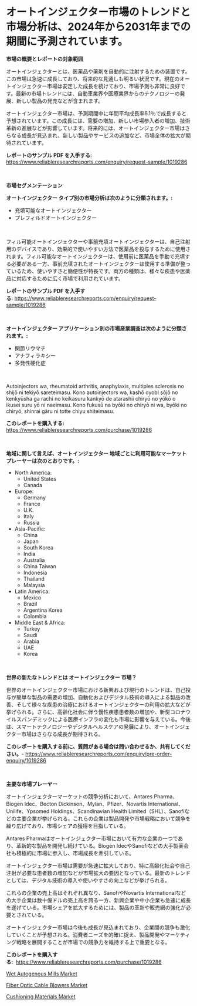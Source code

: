 <p><h1>オートインジェクター市場のトレンドと市場分析は、2024年から2031年までの期間に予測されています。</h1></p><p><strong>市場の概要とレポートの対象範囲</strong></p>
<p><p>オートインジェクターとは、医薬品や薬剤を自動的に注射するための装置です。この市場は急速に成長しており、将来的な見通しも明るい状況です。現在のオートインジェクター市場は安定した成長を続けており、市場予測も非常に良好です。最新の市場トレンドには、自動車業界や医療業界からのテクノロジーの発展、新しい製品の発売などが含まれます。</p><p>オートインジェクター市場は、予測期間中に年間平均成長率6.1％で成長すると予想されています。この成長には、需要の増加、新しい市場参入者の増加、技術革新の進展などが影響しています。将来的には、オートインジェクター市場はさらなる成長が見込まれ、新しい製品やサービスの追加など、市場全体の拡大が期待されています。</p></p>
<p><strong>レポートのサンプル PDF を入手する:</strong> <a href="https://www.reliableresearchreports.com/enquiry/request-sample/1019286">https://www.reliableresearchreports.com/enquiry/request-sample/1019286</a></p>
<p>&nbsp;</p>
<p><strong>市場セグメンテーション</strong></p>
<p><strong>オートインジェクター タイプ別の市場分析は次のように分類されます。:</strong></p>
<p><ul><li>充填可能なオートインジェクター</li><li>プレフィルドオートインジェクター</li></ul></p>
<p>&nbsp;</p>
<p><p>フィル可能オートインジェクターや事前充填オートインジェクターは、自己注射用のデバイスであり、効果的で使いやすい方法で医薬品を投与するために使用されます。フィル可能なオートインジェクターは、使用前に医薬品を手動で充填する必要がある一方、事前充填されたオートインジェクターは使用する準備が整っているため、使いやすさと簡便性が特長です。両方の種類は、様々な疾患や医薬品に対応するために広く市場で利用されています。</p></p>
<p><strong>レポートのサンプル PDF を入手する:</strong>&nbsp;<a href="https://www.reliableresearchreports.com/enquiry/request-sample/1019286">https://www.reliableresearchreports.com/enquiry/request-sample/1019286</a></p>
<p>&nbsp;</p>
<p><strong> オートインジェクター アプリケーション別の市場産業調査は次のように分類されます。:</strong></p>
<p><ul><li>関節リウマチ</li><li>アナフィラキシー</li><li>多発性硬化症</li></ul></p>
<p>&nbsp;</p>
<p><p>Autoinjectors wa, rheumatoid arthritis, anaphylaxis, multiples sclerosis no shijō ni tekiyō sareteimasu. Kono autoinjectors wa, kashō oyobi sōjō no kenkyūsha ga rachi no keikasuru kankyō de atarashii chiryō no yōkō o ikusei suru yō ni naeimasu. Kono fukusū na byōki no chiryō ni wa, byōki no chiryō, shinrai gāru ni totte chiyu shiteimasu.</p></p>
<p><strong>このレポートを購入する:</strong>&nbsp; <a href="https://www.reliableresearchreports.com/purchase/1019286">https://www.reliableresearchreports.com/purchase/1019286</a></p>
<p>&nbsp;</p>
<p><strong>地域に関して言えば、オートインジェクター 地域ごとに利用可能なマーケットプレーヤーは次のとおりです。:</strong></p>
<p><ul>
    <li>
        North America:
        <ul>
            <li>United States</li>
            <li>Canada</li>
        </ul>
    </li>
    <li>
        Europe:
        <ul>
            <li>Germany</li>
            <li>France</li>
            <li>U.K.</li>
            <li>Italy</li>
            <li>Russia</li>
        </ul>
    </li>
    <li>
        Asia-Pacific:
        <ul>
            <li>China</li>
            <li>Japan</li>
            <li>South Korea</li>
            <li>India</li>
            <li>Australia</li>
            <li>China Taiwan</li>
            <li>Indonesia</li>
            <li>Thailand</li>
            <li>Malaysia</li>
        </ul>
    </li>
    <li>
        Latin America:
        <ul>
            <li>Mexico</li>
            <li>Brazil</li>
            <li>Argentina Korea</li>
            <li>Colombia</li>
        </ul>
    </li>
    <li>
        Middle East & Africa:
        <ul>
            <li>Turkey</li>
            <li>Saudi</li>
            <li>Arabia</li>
            <li>UAE</li>
            <li>Korea</li>
        </ul>
    </li>
    </ul></p>
<p>&nbsp;</p>
<p><strong>世界の新たなトレンドとは オートインジェクター 市場？</strong></p>
<p><p>世界のオートインジェクター市場における新興および現行のトレンドは、自己投与が簡単な製品の需要の増加、自動化およびデジタル技術の導入による製品の改善、そして様々な疾患の治療におけるオートインジェクターの利用の拡大などが挙げられる。さらに、高齢化社会に伴う慢性疾患患者数の増加や、新型コロナウイルスパンデミックによる医療インフラの変化も市場に影響を与えている。今後は、スマートテクノロジーやデジタルヘルスケアの発展により、オートインジェクター市場はさらなる成長が期待される。</p></p>
<p><strong>このレポートを購入する前に、質問がある場合は問い合わせるか、共有してください。</strong>- <a href="https://www.reliableresearchreports.com/enquiry/pre-order-enquiry/1019286">https://www.reliableresearchreports.com/enquiry/pre-order-enquiry/1019286</a></p>
<p>&nbsp;</p>
<p><strong>主要な市場プレーヤー</strong></p>
<p><p>オートインジェクターマーケットの競争分析において、Antares Pharma、Biogen Idec、Becton Dickinson、Mylan、Pfizer、Novartis International、Unilife、Ypsomed Holdings、Scandinavian Health Limited（SHL）、Sanofiなどの主要企業が挙げられる。これらの企業は製品開発や市場戦略において競争を繰り広げており、市場シェアの獲得を目指している。</p><p>Antares Pharmaはオートインジェクター市場において有力な企業の一つであり、革新的な製品を開発し続けている。Biogen IdecやSanofiなどの大手製薬会社も積極的に市場に参入し、市場成長を牽引している。</p><p>オートインジェクター市場は需要が急速に拡大しており、特に高齢化社会や自己注射が必要な患者数の増加などが市場拡大の要因となっている。最新のトレンドとしては、デジタル技術の導入や使いやすさの向上などが挙げられる。</p><p>これらの企業の売上高はそれぞれ異なり、SanofiやNovartis Internationalなどの大手企業は数十億ドルの売上高を誇る一方、新興企業や中小企業も急速に成長を遂げている。市場シェアを拡大するためには、製品の革新や販売網の強化が必要とされている。</p><p>オートインジェクター市場は今後も成長が見込まれており、企業間の競争も激化していくことが予想される。消費者ニーズを的確に捉え、製品開発やマーケティング戦略を展開することが市場での競争力を維持する上で重要となる。</p></p>
<p><strong>このレポートを購入する:</strong>&nbsp;&nbsp;<a href="https://www.reliableresearchreports.com/purchase/1019286">https://www.reliableresearchreports.com/purchase/1019286</a></p>
<p><p><a href="https://view.publitas.com/reportprime-1/wet-autogenous-mills-market-furnish-information-about-market-size-market-share-market-dynamics-and-projections-spanning-from-2023-to-2030/">Wet Autogenous Mills Market</a></p><p><a href="https://view.publitas.com/reportprime-1/fiber-optic-cable-blowers-market-research-report-forecasted-for-period-from-2023-2030-by-market-type-market-application-and-region/">Fiber Optic Cable Blowers Market</a></p><p><a href="https://github.com/Angelnienowdseej3e45z3p8c/Market-Research-Report-List-1/blob/main/cushioning-materials-market.md">Cushioning Materials Market</a></p></p>